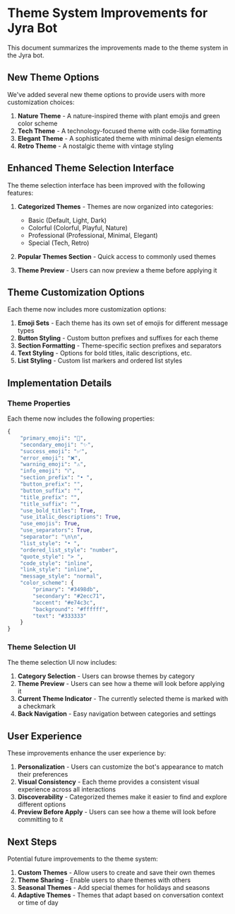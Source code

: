 # Theme System Improvements for Jyra Bot

This document summarizes the improvements made to the theme system in the Jyra bot.

## New Theme Options

We've added several new theme options to provide users with more customization choices:

1. **Nature Theme** - A nature-inspired theme with plant emojis and green color scheme
2. **Tech Theme** - A technology-focused theme with code-like formatting
3. **Elegant Theme** - A sophisticated theme with minimal design elements
4. **Retro Theme** - A nostalgic theme with vintage styling

## Enhanced Theme Selection Interface

The theme selection interface has been improved with the following features:

1. **Categorized Themes** - Themes are now organized into categories:
   - Basic (Default, Light, Dark)
   - Colorful (Colorful, Playful, Nature)
   - Professional (Professional, Minimal, Elegant)
   - Special (Tech, Retro)

2. **Popular Themes Section** - Quick access to commonly used themes

3. **Theme Preview** - Users can now preview a theme before applying it

## Theme Customization Options

Each theme now includes more customization options:

1. **Emoji Sets** - Each theme has its own set of emojis for different message types
2. **Button Styling** - Custom button prefixes and suffixes for each theme
3. **Section Formatting** - Theme-specific section prefixes and separators
4. **Text Styling** - Options for bold titles, italic descriptions, etc.
5. **List Styling** - Custom list markers and ordered list styles

## Implementation Details

### Theme Properties

Each theme now includes the following properties:

```python
{
    "primary_emoji": "🌟",
    "secondary_emoji": "✨",
    "success_emoji": "✅",
    "error_emoji": "❌",
    "warning_emoji": "⚠️",
    "info_emoji": "ℹ️",
    "section_prefix": "• ",
    "button_prefix": "",
    "button_suffix": "",
    "title_prefix": "",
    "title_suffix": "",
    "use_bold_titles": True,
    "use_italic_descriptions": True,
    "use_emojis": True,
    "use_separators": True,
    "separator": "\n\n",
    "list_style": "• ",
    "ordered_list_style": "number",
    "quote_style": "> ",
    "code_style": "inline",
    "link_style": "inline",
    "message_style": "normal",
    "color_scheme": {
        "primary": "#3498db",
        "secondary": "#2ecc71",
        "accent": "#e74c3c",
        "background": "#ffffff",
        "text": "#333333"
    }
}
```

### Theme Selection UI

The theme selection UI now includes:

1. **Category Selection** - Users can browse themes by category
2. **Theme Preview** - Users can see how a theme will look before applying it
3. **Current Theme Indicator** - The currently selected theme is marked with a checkmark
4. **Back Navigation** - Easy navigation between categories and settings

## User Experience

These improvements enhance the user experience by:

1. **Personalization** - Users can customize the bot's appearance to match their preferences
2. **Visual Consistency** - Each theme provides a consistent visual experience across all interactions
3. **Discoverability** - Categorized themes make it easier to find and explore different options
4. **Preview Before Apply** - Users can see how a theme will look before committing to it

## Next Steps

Potential future improvements to the theme system:

1. **Custom Themes** - Allow users to create and save their own themes
2. **Theme Sharing** - Enable users to share themes with others
3. **Seasonal Themes** - Add special themes for holidays and seasons
4. **Adaptive Themes** - Themes that adapt based on conversation context or time of day
